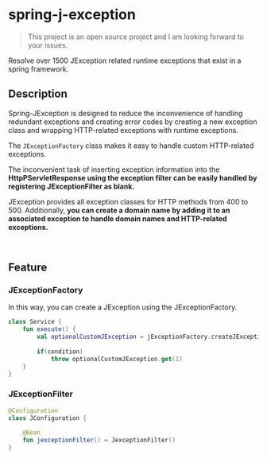 # spring-j-exception

> This project is an open source project and I am looking forward to your issues.

Resolve over 1500 JException related runtime exceptions that exist in a spring framework. 

## Description 

Spring-JException is designed to reduce the inconvenience of handling redundant exceptions and creating error codes by creating a new exception class and wrapping HTTP-related exceptions with runtime exceptions.

The `JExceptionFactory` class makes it easy to handle custom HTTP-related exceptions.

The inconvenient task of inserting exception information into the **HttpPServletResponse using the exception filter can be easily handled by registering JExceptionFilter as blank.**

JException provides all exception classes for HTTP methods from 400 to 500. Additionally, **you can create a domain name by adding it to an associated exception to handle domain names and HTTP-related exceptions.**


<br>

## Feature

### JExceptionFactory

In this way, you can create a JException using the JExceptionFactory.

```kt
class Service {
    fun execute() {
        val optionalCustomJException = jExceptionFactory.createJException(entity, status)
        
        if(condition)
            throw optionalCustomJException.get(1)
    }
}

```


### JExceptionFilter

```kt
@Configuration
class JConfiguration {
    
    @Bean
    fun jexceptionFilter() = JexceptionFilter()
}

```



